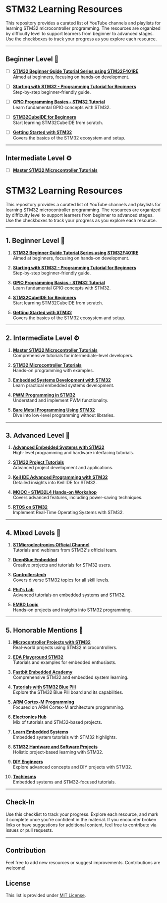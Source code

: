# STM32 Learning Resources

This repository provides a curated list of YouTube channels and playlists for learning STM32 microcontroller programming. The resources are organized by difficulty level to support learners from beginner to advanced stages. Use the checkboxes to track your progress as you explore each resource.

---

## Beginner Level 🎯

- [ ] **[STM32 Beginner Guide Tutorial Series using STM32F401RE](https://www.youtube.com/playlist?list=PLGh4659DkyarOFZVtnah4KORCJzuPbWg_)**  
  Aimed at beginners, focusing on hands-on development.

- [ ] **[Starting with STM32 - Programming Tutorial for Beginners](https://www.youtube.com/watch?v=dnfuNT1dPiM)**  
  Step-by-step beginner-friendly guide.

- [ ] **[GPIO Programming Basics - STM32 Tutorial](https://www.youtube.com/watch?v=YNeOotn4jsc)**  
  Learn fundamental GPIO concepts with STM32.

- [ ] **[STM32CubeIDE for Beginners](https://www.youtube.com/playlist?list=PLWk49HLpWHRBDgLC2A1IIEOTtnplSgvJ8)**  
  Start learning STM32CubeIDE from scratch.

- [ ] **[Getting Started with STM32](https://www.youtube.com/watch?v=fcm5wmtgkcc)**  
  Covers the basics of the STM32 ecosystem and setup.

---

## Intermediate Level ⚙️

- [ ] **[Master STM32 Microcontroller Tutorials](https://www.youtube.com/playlist?list=PLtVUYRe-Z-mfKO0lg_-MBvwWl6VjWT8Dt)**  
# STM32 Learning Resources

This repository provides a curated list of YouTube channels and playlists for learning STM32 microcontroller programming. The resources are organized by difficulty level to support learners from beginner to advanced stages. Use the checkboxes to track your progress as you explore each resource.

---

## 1. Beginner Level 🎯

1. **[STM32 Beginner Guide Tutorial Series using STM32F401RE](https://www.youtube.com/playlist?list=PLGh4659DkyarOFZVtnah4KORCJzuPbWg_)**  
   Aimed at beginners, focusing on hands-on development.

2. **[Starting with STM32 - Programming Tutorial for Beginners](https://www.youtube.com/watch?v=dnfuNT1dPiM)**  
   Step-by-step beginner-friendly guide.

3. **[GPIO Programming Basics - STM32 Tutorial](https://www.youtube.com/watch?v=YNeOotn4jsc)**  
   Learn fundamental GPIO concepts with STM32.

4. **[STM32CubeIDE for Beginners](https://www.youtube.com/playlist?list=PLWk49HLpWHRBDgLC2A1IIEOTtnplSgvJ8)**  
   Start learning STM32CubeIDE from scratch.

5. **[Getting Started with STM32](https://www.youtube.com/watch?v=fcm5wmtgkcc)**  
   Covers the basics of the STM32 ecosystem and setup.

---

## 2. Intermediate Level ⚙️

1. **[Master STM32 Microcontroller Tutorials](https://www.youtube.com/playlist?list=PLtVUYRe-Z-mfKO0lg_-MBvwWl6VjWT8Dt)**  
   Comprehensive tutorials for intermediate-level developers.

2. **[STM32 Microcontroller Tutorials](https://www.youtube.com/playlist?list=PLO89phzZmnHj7BGaRjCRbhowrwjaH-Uqx)**  
   Hands-on programming with examples.

3. **[Embedded Systems Development with STM32](https://www.youtube.com/playlist?list=PLzJTJ1FSIHJsse4emR9Hynz79e32YgKic)**  
   Learn practical embedded systems development.

4. **[PWM Programming in STM32](https://www.youtube.com/watch?v=jyZzxrOBWkM)**  
   Understand and implement PWM functionality.

5. **[Bare Metal Programming Using STM32](https://www.youtube.com/playlist?list=PL4cGeWgaBTe155QQSQ72DksLIjBn5Jn2Z)**  
   Dive into low-level programming without libraries.

---

## 3. Advanced Level 🚀

1. **[Advanced Embedded Systems with STM32](https://www.youtube.com/channel/UCF3XK5xP__GqT4BGdXnXbXw)**  
   High-level programming and hardware interfacing tutorials.

2. **[STM32 Project Tutorials](https://www.youtube.com/playlist?list=PLtuqBdbsL-DvXMyzhGnODxjYmrH9v-PPY)**  
   Advanced project development and applications.

3. **[Keil IDE Advanced Programming with STM32](https://www.youtube.com/playlist?list=PLexx2wRznGadF7Mtx9AZSeff-SHT9a4Sn)**  
   Detailed insights into Keil IDE for STM32.

4. **[MOOC - STM32L4 Hands-on Workshop](https://www.youtube.com/playlist?list=PL93s1O11OowkCWybzGKrqdrtRrwTHWlsv)**  
   Covers advanced features, including power-saving techniques.

5. **[RTOS on STM32](https://www.youtube.com/playlist?list=PL15Xgb4zU4UO-AYmd1WmhkifpnQ48eLzX)**  
   Implement Real-Time Operating Systems with STM32.

---

## 4. Mixed Levels 🔄

1. **[STMicroelectronics Official Channel](https://www.youtube.com/user/STonlineMedia)**  
   Tutorials and webinars from STM32's official team.

2. **[DeepBlue Embedded](https://www.youtube.com/c/DeepBlueEmbedded)**  
   Creative projects and tutorials for STM32 users.

3. **[Controllerstech](https://www.youtube.com/c/controllerstech)**  
   Covers diverse STM32 topics for all skill levels.

4. **[Phil's Lab](https://www.youtube.com/c/Philslab)**  
   Advanced tutorials on embedded systems and STM32.

5. **[EMBD Logic](https://www.youtube.com/channel/UCET1xMIF13xjO8E8QYB-LqA)**  
   Hands-on projects and insights into STM32 programming.

---

## 5. Honorable Mentions 🏅

1. **[Microcontroller Projects with STM32](https://www.youtube.com/user/embeddedhobby)**  
   Real-world projects using STM32 microcontrollers.

2. **[EDA Playground STM32](https://www.youtube.com/user/eda-playground)**  
   Tutorials and examples for embedded enthusiasts.

3. **[Fastbit Embedded Academy](https://www.youtube.com/channel/UCya8PyAjbavPrZR7C1KAVmg)**  
   Comprehensive STM32 and embedded system learning.

4. **[Tutorials with STM32 Blue Pill](https://www.youtube.com/playlist?list=PLRTE3JhcF0w88f1zxdOzjlQifZJXHGTfc)**  
   Explore the STM32 Blue Pill board and its capabilities.

5. **[ARM Cortex-M Programming](https://www.youtube.com/channel/UCrg9g96UoF6I4bPoAB_-Vyw)**  
   Focused on ARM Cortex-M architecture programming.

6. **[Electronics Hub](https://www.youtube.com/user/ElectronicsHub)**  
   Mix of tutorials and STM32-based projects.

7. **[Learn Embedded Systems](https://www.youtube.com/user/LearnEmbeddedSystems)**  
   Embedded system tutorials with STM32 highlights.

8. **[STM32 Hardware and Software Projects](https://www.youtube.com/user/EmbeddedHardwareProjects)**  
   Holistic project-based learning with STM32.

9. **[DIY Engineers](https://www.youtube.com/c/DIYEngineers)**  
   Explore advanced concepts and DIY projects with STM32.

10. **[Techiesms](https://www.youtube.com/user/techiesms)**  
   Embedded systems and STM32-focused tutorials.

---

## Check-In

Use this checklist to track your progress. Explore each resource, and mark it complete once you're confident in the material. If you encounter broken links or have suggestions for additional content, feel free to contribute via issues or pull requests.

---

## Contribution

Feel free to add new resources or suggest improvements. Contributions are welcome!

## License

This list is provided under [MIT License](LICENSE).
